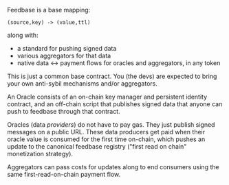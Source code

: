 
Feedbase is a base mapping:

`(source,key) -> (value,ttl)`

along with:

* a standard for pushing signed data
* various aggregators for that data
* native data <-> payment flows for oracles and aggregators, in any token

This is just a common base contract. You (the devs) are expected to bring your own anti-sybil mechanisms and/or aggregators.

An Oracle consists of an on-chain key manager and persistent identity contract, and an off-chain script that publishes signed data that anyone can push to feedbase through that contract.

Oracles (data *providers*) do not have to pay gas. They just publish signed messages on a public URL.
These data producers get paid when their oracle value is consumed for the first time on-chain, which pushes an update to the canonical feedbase registry ("first read on chain" monetization strategy).

Aggregators can pass costs for updates along to end consumers using the same first-read-on-chain payment flow.

